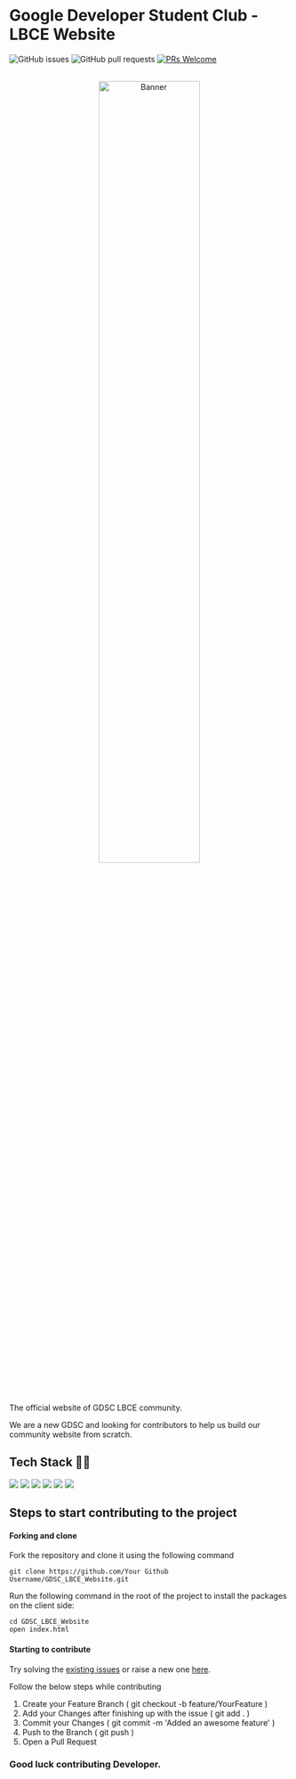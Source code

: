 # Google Developer Student Club - LBCE Website

![GitHub issues](https://img.shields.io/github/issues/Gdsc-Lbce/GDSC_LBCE_Website)
![GitHub pull requests](https://img.shields.io/github/issues-pr/Gdsc-Lbce/GDSC_LBCE_Website)
[![PRs Welcome](https://img.shields.io/badge/PRs-welcome-brightgreen.svg)](http://makeapullrequest.com)
<br />
<br />
<div align="center" margin-bottom="10em"><a href="https://hacktoberfest.digitalocean.com/"><img src="https://hacktoberfest.digitalocean.com/_nuxt/img/logo-hacktoberfest-full.f42e3b1.svg" alt="Banner" width="60%"/></a></div>
<br />
<br />
The official website of GDSC LBCE community.

We are a new GDSC and looking for contributors to help us build our community website from scratch. 

## Tech Stack 👨‍💻

<img src="https://img.shields.io/badge/HTML5-E34F26?style=for-the-badge&logo=html5&logoColor=white"> <img src="https://img.shields.io/badge/Sass-CC6699?style=for-the-badge&logo=sass&logoColor=white"> <img src="https://img.shields.io/badge/JavaScript-F7DF1E?style=for-the-badge&logo=javascript&logoColor=black"> <img src="https://img.shields.io/badge/Node.js-43853D?style=for-the-badge&logo=node.js&logoColor=white"> <img src="https://img.shields.io/badge/MongoDB-4EA94B?style=for-the-badge&logo=mongodb&logoColor=white">
<img src="https://img.shields.io/badge/React-20232A?style=for-the-badge&logo=react&logoColor=61DAFB">

## Steps to start contributing to the project

#### Forking and clone

Fork the repository and clone it using the following command

```
git clone https://github.com/Your Github Username/GDSC_LBCE_Website.git
```

Run the following command in the root
of the project to install the packages
on the client side:

```
cd GDSC_LBCE_Website
open index.html
```


#### Starting to contribute 

Try solving the [existing issues](https://github.com/Gdsc-Lbce/GDSC_LBCE_Website/issues) or raise a new one [here](https://github.com/Gdsc-Lbce/GDSC_LBCE_Website/issues/new).

Follow the below steps while contributing

1) Create your Feature Branch ( git checkout -b feature/YourFeature )
2) Add your Changes after finishing up with the issue ( git add . )
3) Commit your Changes ( git commit -m 'Added an awesome feature' )
4) Push to the Branch ( git push )
5) Open a Pull Request

### Good luck contributing Developer.
